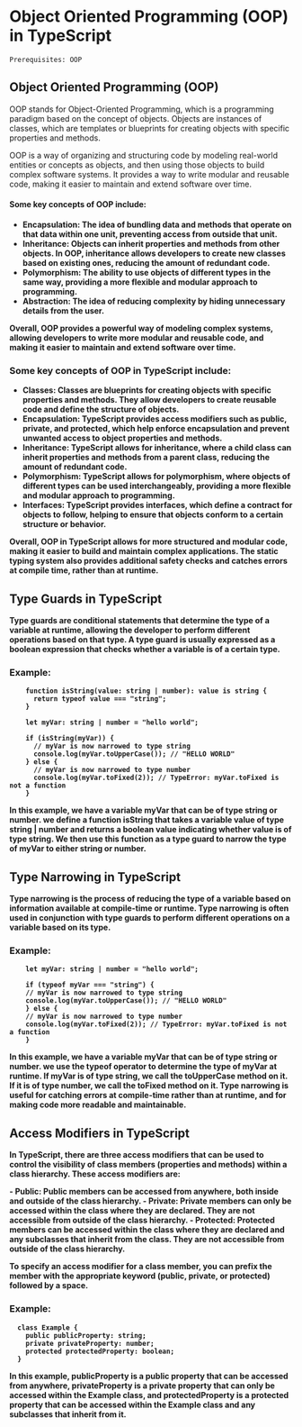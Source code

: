 # Object Oriented Programming (OOP) in TypeScript

``
    Prerequisites: OOP
``

## Object Oriented Programming (OOP)
<p>OOP stands for Object-Oriented Programming, which is a programming paradigm based on the concept of objects. Objects are instances of classes, which are templates or blueprints for creating objects with specific properties and methods.</p>
<p>OOP is a way of organizing and structuring code by modeling real-world entities or concepts as objects, and then using those objects to build complex software systems. It provides a way to write modular and reusable code, making it easier to maintain and extend software over time.</p>

#### Some key concepts of OOP include:
- <b>Encapsulation: <b>The idea of bundling data and methods that operate on that data within one unit, preventing access from outside that unit. 
- <b>Inheritance: <b>Objects can inherit properties and methods from other objects. In OOP, inheritance allows developers to create new classes based on existing ones, reducing the amount of redundant code.
- <b>Polymorphism: <b>The ability to use objects of different types in the same way, providing a more flexible and modular approach to programming.
- <b>Abstraction: <b>The idea of reducing complexity by hiding unnecessary details from the user.

<p>Overall, OOP provides a powerful way of modeling complex systems, allowing developers to write more modular and reusable code, and making it easier to maintain and extend software over time.</p>

### Some key concepts of OOP in TypeScript include:

- <b>Classes: </b>Classes are blueprints for creating objects with specific properties and methods. They allow developers to create reusable code and define the structure of objects.
- <b>Encapsulation: </b>TypeScript provides access modifiers such as public, private, and protected, which help enforce encapsulation and prevent unwanted access to object properties and methods.
- <b>Inheritance: </b>TypeScript allows for inheritance, where a child class can inherit properties and methods from a parent class, reducing the amount of redundant code.
- <b>Polymorphism: </b>TypeScript allows for polymorphism, where objects of different types can be used interchangeably, providing a more flexible and modular approach to programming.
- <b>Interfaces: </b>TypeScript provides interfaces, which define a contract for objects to follow, helping to ensure that objects conform to a certain structure or behavior.
<p>Overall, OOP in TypeScript allows for more structured and modular code, making it easier to build and maintain complex applications. The static typing system also provides additional safety checks and catches errors at compile time, rather than at runtime.</p>

## Type Guards in TypeScript
<p>Type guards are conditional statements that determine the type of a variable at runtime, allowing the developer to perform different operations based on that type. A type guard is usually expressed as a boolean expression that checks whether a variable is of a certain type.</p>

### Example:
```
    function isString(value: string | number): value is string {
      return typeof value === "string";
    }

    let myVar: string | number = "hello world";

    if (isString(myVar)) {
      // myVar is now narrowed to type string
      console.log(myVar.toUpperCase()); // "HELLO WORLD"
    } else {
      // myVar is now narrowed to type number
      console.log(myVar.toFixed(2)); // TypeError: myVar.toFixed is not a function
    }
```
<p>In this example, we have a variable myVar that can be of type string or number. we define a function isString that takes a variable value of type string | number and returns a boolean value indicating whether value is of type string. We then use this function as a type guard to narrow the type of myVar to either string or number.</p>

## Type Narrowing in TypeScript
<p>Type narrowing is the process of reducing the type of a variable based on information available at compile-time or runtime. Type narrowing is often used in conjunction with type guards to perform different operations on a variable based on its type.</p>

### Example:
```
    let myVar: string | number = "hello world";

    if (typeof myVar === "string") {
    // myVar is now narrowed to type string
    console.log(myVar.toUpperCase()); // "HELLO WORLD"
    } else {
    // myVar is now narrowed to type number
    console.log(myVar.toFixed(2)); // TypeError: myVar.toFixed is not a function
    }
```
<p>In this example, we have a variable myVar that can be of type string or number. we use the typeof operator to determine the type of myVar at runtime. If myVar is of type string, we call the toUpperCase method on it. If it is of type number, we call the toFixed method on it. Type narrowing is useful for catching errors at compile-time rather than at runtime, and for making code more readable and maintainable.</p>

## Access Modifiers in TypeScript
<p>In TypeScript, there are three access modifiers that can be used to control the visibility of class members (properties and methods) within a class hierarchy. These access modifiers are:</p>
- <b>Public: </b>Public members can be accessed from anywhere, both inside and outside of the class hierarchy.
- <b>Private: </b>Private members can only be accessed within the class where they are declared. They are not accessible from outside of the class hierarchy.
- <b>Protected: </b>Protected members can be accessed within the class where they are declared and any subclasses that inherit from the class. They are not accessible from outside of the class hierarchy.
<p>To specify an access modifier for a class member, you can prefix the member with the appropriate keyword (public, private, or protected) followed by a space.</p>

### Example:
```
  class Example {
    public publicProperty: string;
    private privateProperty: number;
    protected protectedProperty: boolean;
  }
```
<p>In this example, publicProperty is a public property that can be accessed from anywhere, privateProperty is a private property that can only be accessed within the Example class, and protectedProperty is a protected property that can be accessed within the Example class and any subclasses that inherit from it.</p>